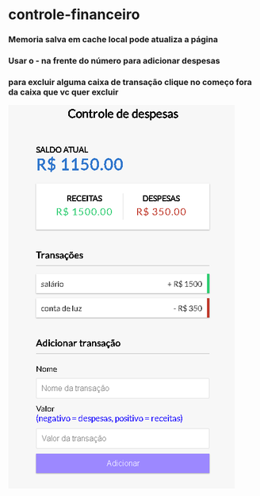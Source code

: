# controle-financeiro

<h3>Memoria salva em cache local pode atualiza a página </h3>

<h3>Usar o - na frente do número para adicionar despesas </h3>

<h3> para excluir alguma caixa de transação clique no começo fora da caixa que vc quer excluir </h3>

<a href="https://davidrherinson.github.io/controle-financeiro/" target="blank"> </a>

<img src="print-img1.png">
